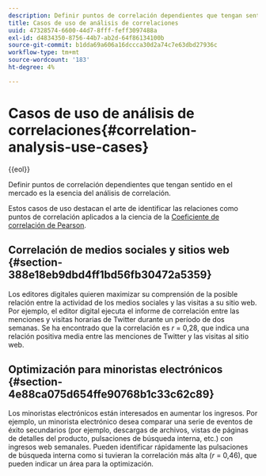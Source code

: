 ```yaml
---
description: Definir puntos de correlación dependientes que tengan sentido en el mercado es la esencia del análisis de correlación.
title: Casos de uso de análisis de correlaciones
uuid: 47328574-6600-44d7-8fff-feff3097488a
exl-id: d4834350-8756-44b7-ab2d-64f86134100b
source-git-commit: b1dda69a606a16dccca30d2a74c7e63dbd27936c
workflow-type: tm+mt
source-wordcount: '183'
ht-degree: 4%

---
```


# Casos de uso de análisis de correlaciones{#correlation-analysis-use-cases}

{{eol}}

Definir puntos de correlación dependientes que tengan sentido en el mercado es la esencia del análisis de correlación.

Estos casos de uso destacan el arte de identificar las relaciones como puntos de correlación aplicados a la ciencia de la [Coeficiente de correlación de Pearson](../../../../home/c-get-started/c-analysis-vis/c-correlation-analysis/c-correlation-pearsons.md#concept-5996cb8c89fd4df5b47b7318e7a1d29c).

## Correlación de medios sociales y sitios web {#section-388e18eb9dbd4ff1bd56fb30472a5359}

Los editores digitales quieren maximizar su comprensión de la posible relación entre la actividad de los medios sociales y las visitas a su sitio web. Por ejemplo, el editor digital ejecuta el informe de correlación entre las menciones y visitas horarias de Twitter durante un período de dos semanas. Se ha encontrado que la correlación es *r* = 0,28, que indica una relación positiva media entre las menciones de Twitter y las visitas al sitio web.

## Optimización para minoristas electrónicos {#section-4e88ca075d654ffe90768b1c33c62c89}

Los minoristas electrónicos están interesados en aumentar los ingresos. Por ejemplo, un minorista electrónico desea comparar una serie de eventos de éxito secundarios (por ejemplo, descargas de archivos, vistas de páginas de detalles del producto, pulsaciones de búsqueda interna, etc.) con ingresos web semanales. Pueden identificar rápidamente las pulsaciones de búsqueda interna como si tuvieran la correlación más alta (*r* = 0,46), que pueden indicar un área para la optimización.
